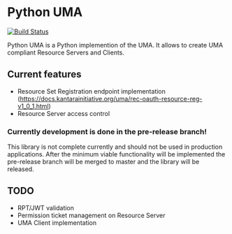 # Python UMA

[![Build Status](https://travis-ci.org/Trojan295/python_uma.svg?branch=master)](https://travis-ci.org/Trojan295/python_uma)

Python UMA is a Python implemention of the UMA. It allows to create UMA compliant Resource Servers and Clients.

## Current features
- Resource Set Registration endpoint implementation (https://docs.kantarainitiative.org/uma/rec-oauth-resource-reg-v1_0_1.html)
- Resource Server access control

### Currently development is done in the pre-release branch!
This library is not complete currently and should not be used in production applications. After the minimum viable functionality will be implemented the pre-release branch will be merged to master and the library will be released.

## TODO
- RPT/JWT validation
- Permission ticket management on Resource Server
- UMA Client implementation
